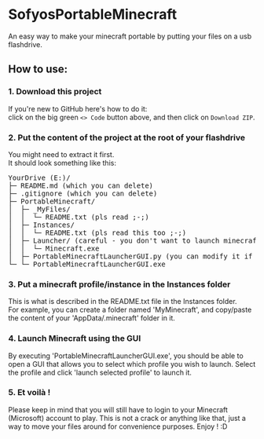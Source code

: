 # SofyosPortableMinecraft  
An easy way to make your minecraft portable by putting your files on a usb flashdrive.  
## How to use:  
### 1. Download this project  
If you're new to GitHub here's how to do it:  
click on the big green ```<> Code``` button above, and then click on ```Download ZIP```.  
### 2. Put the content of the project at the root of your flashdrive  
You might need to extract it first.  
It should look something like this:  
<pre>
YourDrive (E:)/  
├─ README.md (which you can delete)  
├─ .gitignore (which you can delete)  
├─ PortableMinecraft/  
│  ├─ _MyFiles/  
│  │  └─ README.txt (pls read ;-;)  
│  ├─ Instances/  
│  │  └─ README.txt (pls read this too ;-;)  
│  ├─ Launcher/ (careful - you don't want to launch minecraft from here..)  
│  │  └─ Minecraft.exe  
│  ├─ PortableMinecraftLauncherGUI.py (you can modify it if you know what you're doing ;) )  
└─ └─ PortableMinecraftLauncherGUI.exe 
</pre>
### 3. Put a minecraft profile/instance in the Instances folder  
This is what is described in the README.txt file in the Instances folder.  
For example, you can create a folder named 'MyMinecraft', and copy/paste the content of your 'AppData/.minecraft' folder in it.  
### 4. Launch Minecraft using the GUI  
By executing 'PortableMinecraftLauncherGUI.exe', you should be able to open a GUI that allows you to select which profile you wish to launch. Select the profile and click 'launch selected profile' to launch it.  
### 5. Et voilà !  
Please keep in mind that you will still have to login to your Minecraft (Microsoft) account to play. This is not a crack or anything like that, just a way to move your files around for convenience purposes. Enjoy ! :D  
